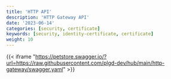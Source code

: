 ```yaml
---
title: 'HTTP API'
description: 'HTTP Gateway API'
date: '2023-06-14'
categories: [security, certificate]
keywords: [security, identity-certificate, certificate]
weight: 10
---
```


{{< iframe "<https://petstore.swagger.io/?url=https://raw.githubusercontent.com/plgd-dev/hub/main/http-gateway/swagger.yaml>" >}}
